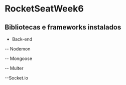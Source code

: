 # RocketSeatWeek6

## Bibliotecas e frameworks instalados

- Back-end

-- Nodemon

-- Mongoose

-- Multer

--Socket.io